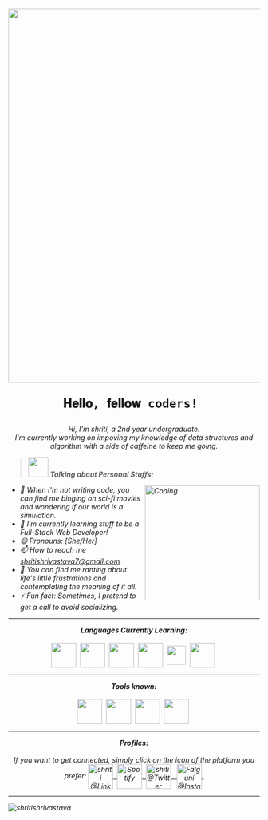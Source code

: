 <h1 align="center">
    <img src="https://img.freepik.com/premium-vector/colorful-banner-with-hands-working-computer-different-electronic-gadgets-devices-symbols-programming-software-development-program-coding_198278-4192.jpg?w=1380"width=750 />


    𝐇𝐞𝐥𝐥𝐨, 𝐟𝐞𝐥𝐥𝐨𝐰 coders! 
  </h1>
 <p align="center">
    <em>
      Hi, I'm shriti, a 2nd year undergraduate. <br>
     I'm currently working on impoving my knowledge of <b></b> data structures and algorithm</b> with a side of caffeine to keep me going.
  </p>
    
  > <img src="https://i.pinimg.com/originals/4c/23/63/4c236364db3543337354bc3acc1fe792.gif" width=40px /> **Talking about Personal Stuffs:**
<img align="right" alt="Coding" width="230" src="https://undo.io/media/uploads/files/Frustrated_programmer_qeR3D5O.gif">
 
  
  -   🔭  When I'm not writing code, you can find me binging on sci-fi movies and wondering if our world is a simulation.
  -   🌱 I’m currently learning stuff to be a Full-Stack Web Developer!
  -   😄 Pronouns: [She/Her]
  -   📫 How to reach me *shritishrivastava7@gmail.com*
  -   🙈 You can find me ranting about life's little frustrations and contemplating the meaning of it all. 
  -   ⚡ Fun fact: Sometimes, I pretend to get a call to avoid socializing. 

  <hr>


<p align="center">
<i><b>Languages Currently Learning:</b></i> 
  <br><br>
  <img align="center" src="https://upload.wikimedia.org/wikipedia/commons/1/18/C_Programming_Language.svg" width="50px" />&nbsp;
  <img align="center" src="https://upload.wikimedia.org/wikipedia/commons/1/18/ISO_C%2B%2B_Logo.svg" width="50px" />&nbsp;
  <img align="center" src="https://cdn.iconscout.com/icon/premium/png-512-thumb/python-4296046-3563381.png?f=avif&w=256" width="50px" />&nbsp;
  <img align="center" src="https://upload.wikimedia.org/wikipedia/commons/6/61/HTML5_logo_and_wordmark.svg" width="50px" />&nbsp;
  <img align="center" src="https://upload.wikimedia.org/wikipedia/commons/d/d4/Javascript-shield.svg" width="38px" />&nbsp;
  <img align="center" src="https://www.vectorlogo.zone/logos/w3_css/w3_css-official.svg"width="50px"/>&nbsp;
</p>


<hr>

<p align="center">
<i><b>Tools known:</b></i> 
  <br><br>
  <img align="center" src="https://upload.wikimedia.org/wikipedia/commons/9/9a/Visual_Studio_Code_1.35_icon.svg" width="50px" />&nbsp;
  <img align="center" src="https://cdn.iconscout.com/icon/free/png-512/free-microsoft-word-1411849-1194338.png?f=avif&w=256" width="50px" />&nbsp;
  <img align="center" src="https://img.icons8.com/?size=512&id=l2inKCk0cukn&format=png" width="50px" />&nbsp;
  <img align="center" src="https://github.githubassets.com/images/modules/logos_page/GitHub-Mark.png" width="50px" />&nbsp;
</p>

<hr>

<p align = "center">
  <i><b>Profiles:</b></i><br><br>
 <i> If you want to get connected, simply click on the icon of the platform you prefer:</i>
  
  <a href="https://www.linkedin.com/in/shriti-shrivastava-4ba75b225">
    <img align="center" alt="shriti @LinkedIN" width="50px" src="https://img.icons8.com/?size=512&id=21088&format=png" />&nbsp;
  </a>
  
  <a href="https://open.spotify.com/user/31h4ggtfgwjg73lv6ykk7yl7wxsm?si=XiGvmyGjQZOjdl7LCdFKpA&utm_source=copy-link">
    <img align="center" alt="Spotify" width="50px" src="https://upload.wikimedia.org/wikipedia/commons/8/84/Spotify_icon.svg" />&nbsp;
  </a>
 
 
  <a href="https://twitter.com/whyshriti">
    <img align="center" alt="shiti@Twitter" width="50px" src="https://about.twitter.com/content/dam/about-twitter/en/brand-toolkit/brand-download-img-1.jpg.twimg.1920.jpg" /> &nbsp;
  </a>
  
  
  <a href="https://www.instagram.com/shriti.shrivastava">
    <img align="center" alt="Falguni @Instagram" width="50px" src="https://upload.wikimedia.org/wikipedia/commons/a/a5/Instagram_icon.png" />&nbsp;
  </a>
  
</p>

<hr>
<p><img align="center" src="https://github-readme-streak-stats.herokuapp.com?user=Shritishrivastava&theme=transparent&hide_border=true" alt="shritishrivastava" /></p>
